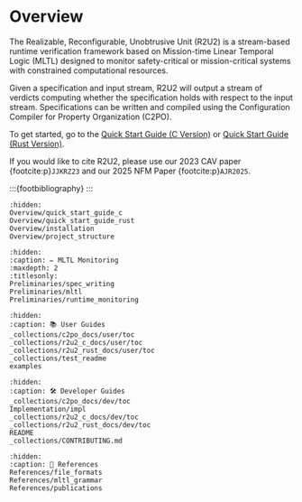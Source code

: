 # Overview

The Realizable, Reconfigurable, Unobtrusive Unit (R2U2) is a stream-based runtime verification
framework based on Mission-time Linear Temporal Logic (MLTL) designed to monitor safety-critical or
mission-critical systems with constrained computational resources.

Given a specification and input stream, R2U2 will output a stream of verdicts computing whether the
specification holds with respect to the input stream. Specifications can be written and compiled using the
Configuration Compiler for Property Organization (C2PO).

To get started, go to the [Quick Start Guide (C Version)](Overview/quick_start_guide_c) or [Quick Start Guide (Rust Version)](Overview/quick_start_guide_rust).

If you would like to cite R2U2, please use our 2023 CAV paper {footcite:p}`JJKRZ23` and our 2025 NFM Paper {footcite:p}`AJR2025`. 

:::{footbibliography}
:::


```{toctree}
:hidden:
Overview/quick_start_guide_c
Overview/quick_start_guide_rust
Overview/installation
Overview/project_structure
```

```{toctree}
:hidden:
:caption: ✏️ MLTL Monitoring
:maxdepth: 2
:titlesonly:
Preliminaries/spec_writing
Preliminaries/mltl
Preliminaries/runtime_monitoring
```

```{toctree}
:hidden:
:caption: 📚 User Guides
_collections/c2po_docs/user/toc
_collections/r2u2_c_docs/user/toc
_collections/r2u2_rust_docs/user/toc
_collections/test_readme
examples
```

```{toctree}
:hidden:
:caption: 🛠 Developer Guides
_collections/c2po_docs/dev/toc
Implementation/impl
_collections/r2u2_c_docs/dev/toc
_collections/r2u2_rust_docs/dev/toc
README
_collections/CONTRIBUTING.md
```

```{toctree}
:hidden:
:caption: 📖 References
References/file_formats
References/mltl_grammar
References/publications
```

<!-- 
# Indices and tables

* {ref}`genindex`
* {ref}`modindex`
* {ref}`search` -->

